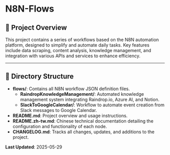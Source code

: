 # N8N-Flows

## 🎯 Project Overview

This project contains a series of workflows based on the N8N automation platform, designed to simplify and automate daily tasks. Key features include data scraping, content analysis, knowledge management, and integration with various APIs and services to enhance efficiency.

---

## 📂 Directory Structure

- **flows/**: Contains all N8N workflow JSON definition files.
  - **RaindropKnowledgeManagement/**: Automated knowledge management system integrating Raindrop.io, Azure AI, and Notion.
  - **SlackToGoogleCalendar/**: Workflow to automate event creation from Slack messages to Google Calendar.
- **README.md**: Project overview and usage instructions.
- **README.zh-tw.md**: Chinese technical documentation detailing the configuration and functionality of each node.
- **CHANGELOG.md**: Tracks all changes, updates, and additions to the project.

**Last Updated**: 2025-05-29
